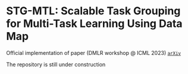 # STG-MTL: Scalable Task Grouping for Multi-Task Learning Using Data Map
Official implementation of paper (DMLR workshop @ ICML 2023)
[`arXiv`](https://arxiv.org/abs/2307.03374)

The repository is still under construction